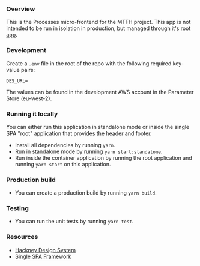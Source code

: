 ### Overview

This is the Processes micro-frontend for the MTFH project. This app is not intended to be
run in isolation in production, but managed through it's
[root app](https://github.com/LBHackney-IT/mtfh-frontend-root).

### Development

Create a `.env` file in the root of the repo with the following required key-value pairs:

```env
DES_URL=
```

The values can be found in the development AWS account in the Parameter Store (eu-west-2).

### Running it locally

You can either run this application in standalone mode or inside the single SPA "root"
application that provides the header and footer.

- Install all dependencies by running `yarn`.
- Run in standalone mode by running `yarn start:standalone`.
- Run inside the container application by running the root application and running
  `yarn start` on this application.

### Production build

- You can create a production build by running `yarn build`.

### Testing

- You can run the unit tests by running `yarn test`.

### Resources

- [Hackney Design System](https://design-system.hackney.gov.uk/)
- [Single SPA Framework](https://single-spa.js.org/)
